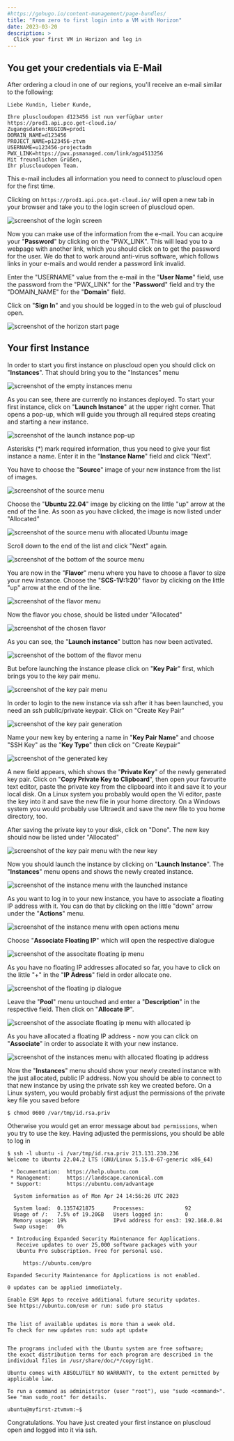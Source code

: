 ```yaml
---
#https://gohugo.io/content-management/page-bundles/
title: "From zero to first login into a VM with Horizon"
date: 2023-03-20
description: >
  Click your first VM in Horizon and log in
---
```


## You get your credentials via E-Mail

After ordering a cloud in one of our regions, you'll receive an e-mail similar to the following:

    Liebe Kundin, lieber Kunde,
    
    Ihre pluscloudopen d123456 ist nun verfügbar unter https://prod1.api.pco.get-cloud.io/
    Zugangsdaten:REGION=prod1
    DOMAIN_NAME=d123456
    PROJECT_NAME=p123456-ztvm
    USERNAME=u123456-projectadm
    PWX_LINK=https://pwx.psmanaged.com/link/agp4513256
    Mit freundlichen Grüßen,
    Ihr pluscloudopen Team.

This e-mail includes all information you need to connect to pluscloud open for the first time.

Clicking on ``https://prod1.api.pco.get-cloud.io/`` will open a new tab in your browser and take you to the login screen of pluscloud open.

![screenshot of the login screen](2023-04-20_18-20.png)

Now you can make use of the information from the e-mail. You can acquire your "**Password**" by clicking on the "PWX_LINK". This will lead you to a webpage with another link, which you should click on to get the password for the user. We do that to work around anti-virus software, which follows links in your e-mails and would render a password link invalid. 

Enter the "USERNAME" value from the e-mail in the "**User Name**" field, use the password from the "PWX_LINK" for the "**Password**" field and try the "DOMAIN_NAME" for the "**Domain**" field.

Click on "**Sign In**" and you should be logged in to the web gui of pluscloud open.

![screenshot of the horizon start page](2023-04-20_18-36.png)

## Your first Instance

In order to start you first instance on pluscloud open you should click on "**Instances**". That should bring you to the "Instances" menu

![screenshot of the empty instances menu](2023-04-24_10-36.png)

As you can see, there are currently no instances deployed. To start your first instance, click on "**Launch Instance**" at the upper right corner. 
That opens a pop-up, which will guide you through all required steps creating and starting a new instance.

![screenshot of the launch instance pop-up](./2023-04-24_13-24.png)

Asterisks (*) mark required information, thus you need to give your fist instance a name. Enter it in the "**Instance Name**" field and click "Next".

You have to choose the "**Source**" image of your new instance from the list of images.

![screenshot of the source menu](./2023-04-24_16-19.png)

Choose the "**Ubuntu 22.04**" image by clicking on the little "up" arrow at the end of the line. As soon as you have clicked, the image is now listed under "Allocated"

![screenshot of the source menu with allocated Ubuntu image](./2023-04-24_16-22.png)

Scroll down to the end of the list and click "Next" again.

![screenshot of the bottom of the source menu](./2023-04-24_16-24.png)

You are now in the "**Flavor**" menu where you have to choose a flavor to size your new instance. Choose the "**SCS-1V:1:20**" flavor by clicking on the little "up" arrow at the end of the line.

![screenshot of the flavor menu](./2023-04-24_16-28.png)

Now the flavor you chose, should be listed under "Allocated"

![screenshot of the chosen flavor](./2023-04-24_16-31.png)

As you can see, the "**Launch instance**" button has now been activated.

![screenshot of the bottom of the flavor menu](./2023-04-24_16-42.png)

But before launching the instance please click on "**Key Pair**" first, which brings you to the key pair menu.

![screenshot of the key pair menu](./2023-04-24_16-44.png)

In order to login to the new instance via ssh after it has been launched, you need an ssh public/private keypair. Click on "Create Key Pair"

![screenshot of the key pair generation](./2023-04-24_16-48.png)

Name your new key by entering a name in "**Key Pair Name**" and choose "SSH Key" as the "**Key Type**" then click on "Create Keypair"

![screenshot of the generated key](./2023-04-24_16-51.png)

A new field appears, which shows the "**Private Key**" of the newly generated key pair. Click on "**Copy Private Key to Clipboard**", then open your favourite text editor, paste the private key from the clipboard into it and save it to your local disk. On a Linux system you probably would open the Vi editor, paste the key into it and save the new file in your home directory. On a Windows system you would probably use Ultraedit and save the new file to you home directory, too.

After saving the private key to your disk, click on "Done". The new key should now be listed under "Allocated"

![screenshot of the key pair menu with the new key](./2023-04-24_16-52.png)

Now you should launch the instance by clicking on "**Launch Instance**". The "**Instances**" menu opens and shows the newly created instance.

![screenshot of the instance menu with the launched instance](./2023-04-24_16-53.png)

As you want to log in to your new instance, you have to associate a floating IP address with it. You can do that by clicking on the little "down" arrow under the "**Actions**" menu.

![screenshot of the instance menu with open actions menu](./2023-04-24_16-53_1.png)

Choose "**Associate Floating IP**" which will open the respective dialogue

![screenshot of the associtate floating ip menu](./2023-04-24_16-54.png)

As you have no floating IP addresses allocated so far, you have to click on the little "+" in the "**IP Adress**" field in order allocate one.

![screenshot of the floating ip dialogue](./2023-04-24_16-54_1.png)

Leave the "**Pool**" menu untouched and enter a "**Description**" in the respective field. Then click on "**Allocate IP**".

![screenshot of the associate floating ip menu with allocated ip](./2023-04-24_16-55.png)

As you have allocated a floating IP address - now you can click on "**Associate**" in order to associate it with your new instance.

![screenshot of the instances menu with allocated floating ip address](./2023-04-24_16-55_1.png)

Now the "**Instances**" menu should show your newly created instance with the just allocated, public IP address. Now you should be able to connect to that new instance by using the private ssh key we created before.
On a Linux system, you would probably first adjust the permissions of the private key file you saved before

    $ chmod 0600 /var/tmp/id.rsa.priv

Otherwise you would get an error message about `bad permissions`, when you try to use the key. Having adjusted the permissions, you should be able to log in

    $ ssh -l ubuntu -i /var/tmp/id.rsa.priv 213.131.230.236
    Welcome to Ubuntu 22.04.2 LTS (GNU/Linux 5.15.0-67-generic x86_64)
    
     * Documentation:  https://help.ubuntu.com
     * Management:     https://landscape.canonical.com
     * Support:        https://ubuntu.com/advantage
    
      System information as of Mon Apr 24 14:56:26 UTC 2023
    
      System load:  0.1357421875      Processes:             92
      Usage of /:   7.5% of 19.20GB   Users logged in:       0
      Memory usage: 19%               IPv4 address for ens3: 192.168.0.84
      Swap usage:   0%
    
     * Introducing Expanded Security Maintenance for Applications.
       Receive updates to over 25,000 software packages with your
       Ubuntu Pro subscription. Free for personal use.
    
         https://ubuntu.com/pro
    
    Expanded Security Maintenance for Applications is not enabled.
    
    0 updates can be applied immediately.
    
    Enable ESM Apps to receive additional future security updates.
    See https://ubuntu.com/esm or run: sudo pro status
       
    
    The list of available updates is more than a week old.
    To check for new updates run: sudo apt update
    
    
    The programs included with the Ubuntu system are free software;
    the exact distribution terms for each program are described in the
    individual files in /usr/share/doc/*/copyright.
    
    Ubuntu comes with ABSOLUTELY NO WARRANTY, to the extent permitted by
    applicable law.
    
    To run a command as administrator (user "root"), use "sudo <command>".
    See "man sudo_root" for details.
    
    ubuntu@myfirst-ztvmvm:~$

Congratulations. You have just created your first instance on pluscloud open and logged into it via ssh. 
